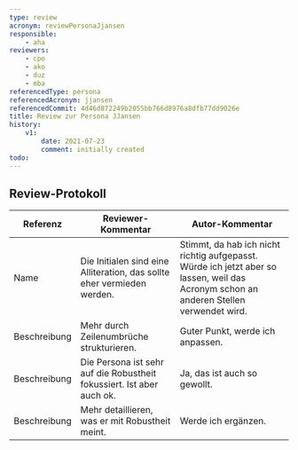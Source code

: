 ```yaml
---
type: review
acronym: reviewPersonaJjansen
responsible:
    - aha
reviewers:
    - cpo
    - ako
    - duz
    - mba
referencedType: persona
referencedAcronym: jjansen
referencedCommit: 4d46d872249b2055bb766d8976a8dfb77dd9026e
title: Review zur Persona JJansen
history:
    v1:
        date: 2021-07-23
        comment: initially created
todo:
---
```

## Review-Protokoll

| Referenz | Reviewer-Kommentar | Autor-Kommentar |
|------------|------------------|-----------------|
|Name|Die Initialen sind eine Alliteration, das sollte eher vermieden werden.|Stimmt, da hab ich nicht richtig aufgepasst. Würde ich jetzt aber so lassen, weil das Acronym schon an anderen Stellen verwendet wird.|
|Beschreibung|Mehr durch Zeilenumbrüche strukturieren.|Guter Punkt, werde ich anpassen.|
|Beschreibung|Die Persona ist sehr auf die Robustheit fokussiert. Ist aber auch ok.|Ja, das ist auch so gewollt.|
|Beschreibung|Mehr detaillieren, was er mit Robustheit meint.|Werde ich ergänzen.|